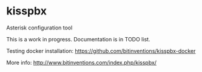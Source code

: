 # kisspbx
Asterisk configuration tool

This is a work in progress. Documentation is in TODO list.

Testing docker installation: https://github.com/bitinventions/kisspbx-docker

More info: http://www.bitinventions.com/index.php/kisspbx/
